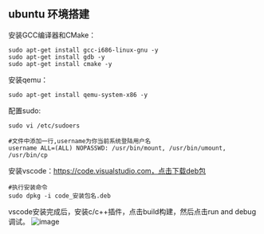 ## ubuntu 环境搭建
安装GCC编译器和CMake：
```shell
sudo apt-get install gcc-i686-linux-gnu -y
sudo apt-get install gdb -y
sudo apt-get install cmake -y
```
安装qemu：
```shell
sudo apt-get install qemu-system-x86 -y
```
配置sudo:
```shell
sudo vi /etc/sudoers

#文件中添加一行,username为你当前系统登陆用户名
username ALL=(ALL) NOPASSWD: /usr/bin/mount, /usr/bin/umount, /usr/bin/cp
```

安装vscode：https://code.visualstudio.com，点击下载deb包
```shell
#执行安装命令
sudo dpkg -i code_安装包名.deb
```
vscode安装完成后，安装c/c++插件，点击build构建，然后点击run and debug调试。
![image](https://github.com/wj9806/wjos/assets/42533631/5135accb-0b2f-4586-85b4-1be7d57710a0)
